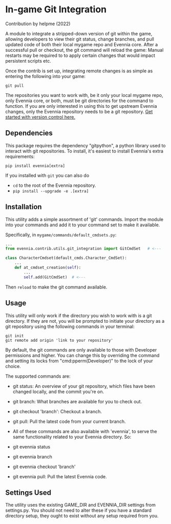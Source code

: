 # In-game Git Integration

Contribution by helpme (2022)

A module to integrate a stripped-down version of git within the game, allowing developers to view their git status, change branches, and pull updated code of both their local mygame repo and Evennia core. After a successful pull or checkout, the git command will reload the game: Manual restarts may be required to to apply certain changes that would impact persistent scripts etc.

Once the contrib is set up, integrating remote changes is as simple as entering the following into your game:

```
git pull
```

The repositories you want to work with, be it only your local mygame repo, only Evennia core, or both, must be git directories for the command to function. If you are only interested in using this to get upstream Evennia changes, only the Evennia repository needs to be a git repository. [Get started with version control here.](https://www.evennia.com/docs/1.0-dev/Coding/Version-Control.html)

## Dependencies

This package requires the dependency "gitpython", a python library used to
interact with git repositories. To install, it's easiest to install Evennia's
extra requirements:

    pip install evennia[extra]

If you installed with `git` you can also do

- `cd` to the root of the Evennia repository.
- `pip install --upgrade -e .[extra]`

## Installation

This utility adds a simple assortment of 'git' commands. Import the module into your commands and add it to your command set to make it available.

Specifically, in `mygame/commands/default_cmdsets.py`:

```python
...
from evennia.contrib.utils.git_integration import GitCmdSet   # <---

class CharacterCmdset(default_cmds.Character_CmdSet):
    ...
    def at_cmdset_creation(self):
        ...
        self.add(GitCmdSet)  # <---

```

Then `reload` to make the git command available.

## Usage

This utility will only work if the directory you wish to work with is a git directory. If they are not, you will be prompted to initiate your directory as a git repository using the following commands in your terminal:

```
git init
git remote add origin 'link to your repository'
```

By default, the git commands are only available to those with Developer permissions and higher. You can change this by overriding the command and setting its locks from "cmd:pperm(Developer)" to the lock of your choice.

The supported commands are:
* git status: An overview of your git repository, which files have been changed locally, and the commit you're on.
* git branch: What branches are available for you to check out.
* git checkout 'branch': Checkout a branch.
* git pull: Pull the latest code from your current branch.

* All of these commands are also available with 'evennia', to serve the same functionality related to your Evennia directory. So:
* git evennia status
* git evennia branch
* git evennia checkout 'branch'
* git evennia pull: Pull the latest Evennia code.

## Settings Used

The utility uses the existing GAME_DIR and EVENNIA_DIR settings from settings.py. You should not need to alter these if you have a standard directory setup, they ought to exist without any setup required from you.
